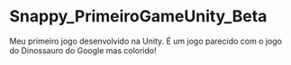 # Snappy_PrimeiroGameUnity_Beta
Meu primeiro jogo desenvolvido na Unity.
É um jogo parecido com o jogo do Dinossauro do Google mas colorido!
